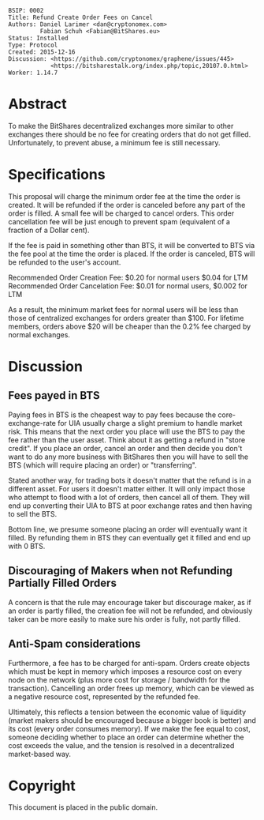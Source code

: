     BSIP: 0002
    Title: Refund Create Order Fees on Cancel
    Authors: Daniel Larimer <dan@cryptonomex.com>
             Fabian Schuh <Fabian@BitShares.eu>
    Status: Installed
    Type: Protocol
    Created: 2015-12-16
    Discussion: <https://github.com/cryptonomex/graphene/issues/445>
                <https://bitsharestalk.org/index.php/topic,20107.0.html>
    Worker: 1.14.7

# Abstract

To make the BitShares decentralized exchanges more similar to other exchanges
there should be no fee for creating orders that do not get filled.
Unfortunately, to prevent abuse, a minimum fee is still necessary.

# Specifications

This proposal will charge the minimum order fee at the time the order is
created. It will be refunded if the order is canceled before any part of the
order is filled. A small fee will be charged to cancel orders. This order
cancellation fee will be just enough to prevent spam (equivalent of a fraction
of a Dollar cent).

If the fee is paid in something other than BTS, it will be converted to BTS via
the fee pool at the time the order is placed. If the order is canceled, BTS will
be refunded to the user's account.

Recommended Order Creation Fee: $0.20 for normal users $0.04 for LTM Recommended
Order Cancelation Fee: $0.01 for normal users, $0.002 for LTM

As a result, the minimum market fees for normal users will be less than those of 
centralized exchanges for orders greater than $100. For lifetime members, orders
above $20 will be cheaper than the 0.2% fee charged by normal exchanges.

# Discussion

## Fees payed in BTS

Paying fees in BTS is the cheapest way to pay fees because the
core-exchange-rate for UIA usually charge a slight premium to handle market
risk. This means that the next order you place will use the BTS to pay the fee
rather than the user asset. Think about it as getting a refund in "store
credit". If you place an order, cancel an order and then decide you don't want
to do any more business with BitShares then you will have to sell the BTS (which
will require placing an order) or "transferring".

Stated another way, for trading bots it doesn't matter that the refund is in a
different asset. For users it doesn't matter either. It will only impact those
who attempt to flood with a lot of orders, then cancel all of them. They will
end up converting their UIA to BTS at poor exchange rates and then having to
sell the BTS.

Bottom line, we presume someone placing an order will eventually want it filled.
By refunding them in BTS they can eventually get it filled and end up with 0
BTS.

## Discouraging of Makers when not Refunding Partially Filled Orders

A concern is that the rule may encourage taker but discourage maker, as if an
order is partly filled, the creation fee will not be refunded, and obviously
taker can be more easily to make sure his order is fully, not partly filled.

## Anti-Spam considerations

Furthermore, a fee has to be charged for anti-spam. Orders create objects which
must be kept in memory which imposes a resource cost on every node on the
network (plus more cost for storage / bandwidth for the transaction). Cancelling
an order frees up memory, which can be viewed as a negative resource cost,
represented by the refunded fee.

Ultimately, this reflects a tension between the economic value of liquidity
(market makers should be encouraged because a bigger book is better) and its
cost (every order consumes memory). If we make the fee equal to cost, someone
deciding whether to place an order can determine whether the cost exceeds the
value, and the tension is resolved in a decentralized market-based way.

# Copyright

This document is placed in the public domain.
